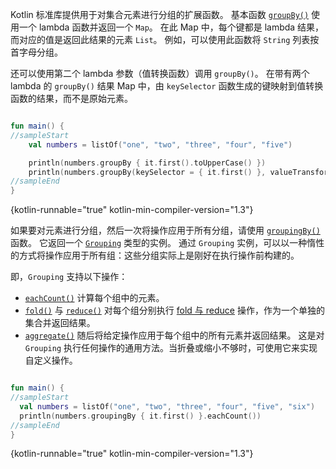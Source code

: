 [//]: # (title: 分组)

Kotlin 标准库提供用于对集合元素进行分组的扩展函数。
基本函数 [`groupBy()`](https://kotlinlang.org/api/latest/jvm/stdlib/kotlin.collections/group-by.html) 使用一个
lambda 函数并返回一个 `Map`。
在此 Map 中，每个键都是 lambda 结果，而对应的值是返回此结果的元素 `List`。
例如，可以使用此函数将 `String` 列表按首字母分组。 

还可以使用第二个 lambda 参数（值转换函数）调用 `groupBy()`。
在带有两个 lambda 的 `groupBy()` 结果 Map 中，由 `keySelector` 函数生成的<!--
-->键映射到值转换函数的结果，而不是原始元素。

```kotlin

fun main() {
//sampleStart
    val numbers = listOf("one", "two", "three", "four", "five")

    println(numbers.groupBy { it.first().toUpperCase() })
    println(numbers.groupBy(keySelector = { it.first() }, valueTransform = { it.toUpperCase() }))
//sampleEnd
}
```
{kotlin-runnable="true" kotlin-min-compiler-version="1.3"}

如果要对元素进行分组，然后一次将操作应用于所有分组，请使用 [`groupingBy()`](https://kotlinlang.org/api/latest/jvm/stdlib/kotlin.collections/grouping-by.html) 函数。
它返回一个 [`Grouping`](https://kotlinlang.org/api/latest/jvm/stdlib/kotlin.collections/-grouping/index.html) 类型的实例。
通过 `Grouping` 实例，可以以一种惰性的方式将操作应用于所有组：这些分组实际上是<!--
-->刚好在执行操作前构建的。

即，`Grouping` 支持以下操作：

* [`eachCount()`](https://kotlinlang.org/api/latest/jvm/stdlib/kotlin.collections/each-count.html) 计算每个组中的元素。 
* [`fold()`](https://kotlinlang.org/api/latest/jvm/stdlib/kotlin.collections/fold.html) 与 [`reduce()`](https://kotlinlang.org/api/latest/jvm/stdlib/kotlin.collections/reduce.html)
   对每个组分别执行 [fold 与 reduce](collection-aggregate.md#fold-与-reduce) 操作，作为一个单独的集合<!--
   -->并返回结果。
* [`aggregate()`](https://kotlinlang.org/api/latest/jvm/stdlib/kotlin.collections/aggregate.html) 随后将给定操作应用于<!--
   -->每个组中的所有元素并返回结果。
   这是对 `Grouping` 执行任何操作的通用方法。当折叠或缩小不够时，可使用它来实现自定义操作。

```kotlin

fun main() {
//sampleStart
  val numbers = listOf("one", "two", "three", "four", "five", "six")
  println(numbers.groupingBy { it.first() }.eachCount())
//sampleEnd
}
```
{kotlin-runnable="true" kotlin-min-compiler-version="1.3"}